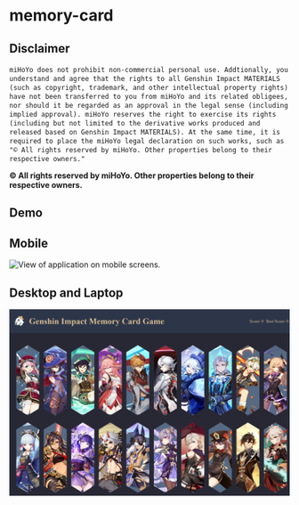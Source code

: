 # memory-card


## Disclaimer

```
miHoYo does not prohibit non-commercial personal use. Addtionally, you understand and agree that the rights to all Genshin Impact MATERIALS (such as copyright, trademark, and other intellectual property rights) have not been transferred to you from miHoYo and its related obligees, nor should it be regarded as an approval in the legal sense (including implied approval). miHoYo reserves the right to exercise its rights (including but not limited to the derivative works produced and released based on Genshin Impact MATERIALS). At the same time, it is required to place the miHoYo legal declaration on such works, such as "© All rights reserved by miHoYo. Other properties belong to their respective owners."
``` 

**© All rights reserved by miHoYo. Other properties belong to their respective owners.**

## Demo


## Mobile
![View of application on mobile screens.](./public/mobile-view.png)

## Desktop and Laptop
![VIew of application on desktop and laptop screens.](./public/desktop-view.png)